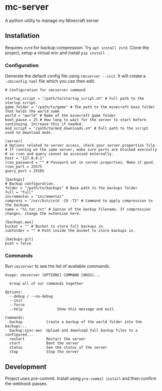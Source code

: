 # mc-server
A python utility to manage my Minecraft server


## Installation
Requires `zstd` for backup compression. Try `apt install zstd`.
Clone the project, setup a virtual env and install `pip install .`

### Configuration
Generate the default config file using `cmcserver --init`. It will create a `.cmcconfig.toml` file which you can then edit.

```
# Configuration for cmcserver command

startup_script = "/path/to/startup_script.sh" # Full path to the startup script.
game_folder = "/path/to/game" # The path to the minecraft base folder that holds the world_name
world = "world" # Name of the minecraft game folder
boot_pause = 25 # How long to wait for the server to start before continuing. Increase this if needed.
mod_script = "/path/to/mod_downloads.sh" # Full path to the script used to download mods.

[server]
# Options related to server access, check your server.properties file.
# If running on the same server, make sure ports are blocked exernally
# so rcon and query cannot be accessed externally.
host = "127.0.0.1"
rcon_password = "" # Password set in server.properties. Make it good.
rcon_port = 25575
query_port = 25565

[backups]
# Backup configuration.
folder = "/path/to/backups" # Base path to the backups folder
full = "full"
incremental = "incremental"
compress = "/usr/bin/zstd -19 -T2" # Command to apply compression to the backups
name = "%s.tar.zst" # Syntax of the backup filename. If compression changes, change the extension here.

[backups.aws]
bucket = "" # Bucket to store full backups in.
subfolder = "" # Path inside the bucket to store backups in.

[backups.git]
push = false
```

### Commands
Run `cmcserver` to see the list of available commands.

```
Usage: cmcserver [OPTIONS] COMMAND [ARGS]...

  Group all of our commands together

Options:
  --debug / --no-debug
  --init
  --force
  --help                Show this message and exit.

Commands:
  backup           Create a backup of the world folder into the backups...
  backup:sync-aws  Upload and download full backup files to a configured...
  restart          Restart the server
  start            Boot the server
  status           See the status of the server
  stop             Stop the server
```

## Development
Project uses pre-commit. Install using `pre-commit install` and then confirm the webhook passes.
